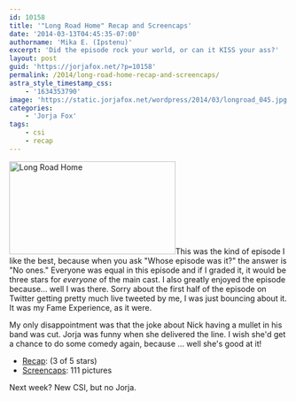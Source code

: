 ```yaml
---
id: 10158
title: '"Long Road Home" Recap and Screencaps'
date: '2014-03-13T04:45:35-07:00'
authorname: 'Mika E. (Ipstenu)'
excerpt: 'Did the episode rock your world, or can it KISS your ass?'
layout: post
guid: 'https://jorjafox.net/?p=10158'
permalink: /2014/long-road-home-recap-and-screencaps/
astra_style_timestamp_css:
    - '1634353790'
image: 'https://static.jorjafox.net/wordpress/2014/03/longroad_045.jpg'
categories:
    - 'Jorja Fox'
tags:
    - csi
    - recap
---
```


<img class="alignright size-medium wp-image-10159" src="//jfo-static.net/wordpress/2014/03/longroad_045.jpg" alt="Long Road Home" width="300" height="168" />This was the kind of episode I like the best, because when you ask "Whose episode was it?" the answer is "No ones." Everyone was equal in this episode and if I graded it, it would be three stars for _everyone_ of the main cast. I also greatly enjoyed the episode because... well I was there. Sorry about the first half of the episode on Twitter getting pretty much live tweeted by me, I was just bouncing about it. It was my Fame Experience, as it were.

My only disappointment was that the joke about Nick having a mullet in his band was cut. Jorja was funny when she delivered the line. I wish she'd get a chance to do some comedy again, because ... well she's good at it!
<ul>
 	<li><a href="https://jorjafox.net/wiki/Long_Road_Home">Recap</a>: (3 of 5 stars)</li>
 	<li><a href="https://jorjafox.net/gallery/tv/csi/season14/17-longroadhome">Screencaps</a>: 111 pictures</li>
</ul>
Next week? New CSI, but no Jorja.

